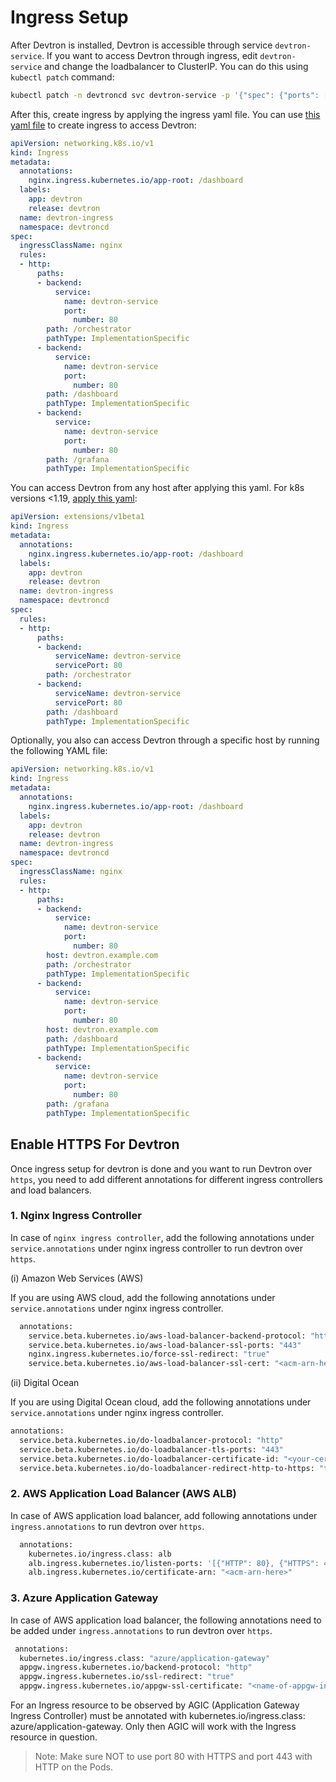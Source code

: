 # Ingress Setup

After Devtron is installed, Devtron is accessible through service `devtron-service`.
If you want to access Devtron through ingress, edit `devtron-service` and change the loadbalancer to ClusterIP. You can do this using `kubectl patch` command:

```bash
kubectl patch -n devtroncd svc devtron-service -p '{"spec": {"ports": [{"port": 80,"targetPort": "devtron","protocol": "TCP","name": "devtron"}],"type": "ClusterIP","selector": {"app": "devtron"}}}'
```
 
After this, create ingress by applying the ingress yaml file.
You can use [this yaml file](https://github.com/devtron-labs/devtron/blob/main/manifests/yamls/devtron-ingress.yaml) to create ingress to access Devtron:

```yaml
apiVersion: networking.k8s.io/v1
kind: Ingress
metadata:
  annotations: 
    nginx.ingress.kubernetes.io/app-root: /dashboard
  labels:
    app: devtron
    release: devtron
  name: devtron-ingress
  namespace: devtroncd
spec:
  ingressClassName: nginx
  rules:
  - http:
      paths:
      - backend:
          service:
            name: devtron-service
            port:
              number: 80
        path: /orchestrator
        pathType: ImplementationSpecific 
      - backend:
          service:
            name: devtron-service
            port:
              number: 80
        path: /dashboard
        pathType: ImplementationSpecific
      - backend:
          service:
            name: devtron-service
            port:
              number: 80
        path: /grafana
        pathType: ImplementationSpecific  
```        

You can access Devtron from any host after applying this yaml. For k8s versions <1.19, [apply this yaml](https://github.com/devtron-labs/devtron/blob/main/manifests/yamls/devtron-ingress-legacy.yaml):

```yaml
apiVersion: extensions/v1beta1
kind: Ingress
metadata:
  annotations: 
    nginx.ingress.kubernetes.io/app-root: /dashboard
  labels:
    app: devtron
    release: devtron
  name: devtron-ingress
  namespace: devtroncd
spec:
  rules:
  - http:
      paths:
      - backend:
          serviceName: devtron-service
          servicePort: 80
        path: /orchestrator
      - backend:
          serviceName: devtron-service
          servicePort: 80
        path: /dashboard
        pathType: ImplementationSpecific  
```        

Optionally, you also can access Devtron through a specific host by running the following YAML file:

```yaml
apiVersion: networking.k8s.io/v1
kind: Ingress
metadata:
  annotations: 
    nginx.ingress.kubernetes.io/app-root: /dashboard
  labels:
    app: devtron
    release: devtron
  name: devtron-ingress
  namespace: devtroncd
spec:
  ingressClassName: nginx
  rules:
  - http:
      paths:
      - backend:
          service:
            name: devtron-service
            port:
              number: 80
        host: devtron.example.com
        path: /orchestrator
        pathType: ImplementationSpecific 
      - backend:
          service:
            name: devtron-service
            port:
              number: 80
        host: devtron.example.com
        path: /dashboard
        pathType: ImplementationSpecific
      - backend:
          service:
            name: devtron-service
            port:
              number: 80
        path: /grafana
        pathType: ImplementationSpecific  
```

## Enable HTTPS For Devtron

Once ingress setup for devtron is done and you want to run Devtron over `https`, you need to add different annotations for different ingress controllers and load balancers.

### 1. Nginx Ingress Controller

In case of `nginx ingress controller`, add the following annotations under `service.annotations` under nginx ingress controller to run devtron over `https`.

(i) Amazon Web Services (AWS)

If you are using AWS cloud, add the following annotations under `service.annotations` under nginx ingress controller.

```bash
  annotations:
    service.beta.kubernetes.io/aws-load-balancer-backend-protocol: "http"
    service.beta.kubernetes.io/aws-load-balancer-ssl-ports: "443"
    nginx.ingress.kubernetes.io/force-ssl-redirect: "true"
    service.beta.kubernetes.io/aws-load-balancer-ssl-cert: "<acm-arn-here>"
```

(ii) Digital Ocean

If you are using Digital Ocean cloud, add the following annotations under `service.annotations` under nginx ingress controller.

```bash
annotations:
  service.beta.kubernetes.io/do-loadbalancer-protocol: "http"
  service.beta.kubernetes.io/do-loadbalancer-tls-ports: "443"
  service.beta.kubernetes.io/do-loadbalancer-certificate-id: "<your-certificate-id>"
  service.beta.kubernetes.io/do-loadbalancer-redirect-http-to-https: "true"
```

### 2. AWS Application Load Balancer (AWS ALB)

In case of AWS application load balancer, add following annotations under `ingress.annotations` to run devtron over `https`.

```bash
  annotations:
    kubernetes.io/ingress.class: alb
    alb.ingress.kubernetes.io/listen-ports: '[{"HTTP": 80}, {"HTTPS": 443}]'
    alb.ingress.kubernetes.io/certificate-arn: "<acm-arn-here>"
```

### 3. Azure Application Gateway

In case of AWS application load balancer, the following annotations need to be added under `ingress.annotations` to run devtron over `https`.

```bash
 annotations:
  kubernetes.io/ingress.class: "azure/application-gateway"
  appgw.ingress.kubernetes.io/backend-protocol: "http"
  appgw.ingress.kubernetes.io/ssl-redirect: "true"
  appgw.ingress.kubernetes.io/appgw-ssl-certificate: "<name-of-appgw-installed-certificate>"
```
For an Ingress resource to be observed by AGIC (Application Gateway Ingress Controller) must be annotated with kubernetes.io/ingress.class: azure/application-gateway. Only then AGIC will work with the Ingress resource in question.

> Note: Make sure NOT to use port 80 with HTTPS and port 443 with HTTP on the Pods.



